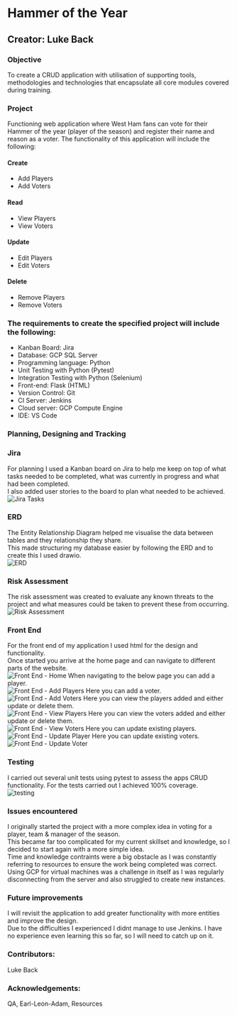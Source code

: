 # Hammer of the Year

## Creator: Luke Back

### Objective

To create a CRUD application with utilisation of supporting tools, methodologies and technologies that encapsulate all core modules covered during training.  

### Project

Functioning web application where West Ham fans can vote for their Hammer of the year (player of the season) and register their name and reason as a voter.
The functionality of this application will include the following:  

#### Create
-	Add Players
-	Add Voters

#### Read
-	View Players
-	View Voters

#### Update
-	Edit Players
-	Edit Voters

#### Delete
-	Remove Players
-	Remove Voters

### The requirements to create the specified project will include the following:

* Kanban Board: Jira
* Database: GCP SQL Server
* Programming language: Python
* Unit Testing with Python (Pytest)
* Integration Testing with Python (Selenium)
* Front-end: Flask (HTML)
* Version Control: Git
* CI Server: Jenkins
* Cloud server: GCP Compute Engine
* IDE: VS Code

### Planning, Designing and Tracking

### Jira
For planning I used a Kanban board on Jira to help me keep on top of what tasks needed to be completed, what was currently in progress and what had been completed.   
I also added user stories to the board to plan what needed to be achieved.  
![Jira Tasks](https://user-images.githubusercontent.com/100779613/174315665-23e4b575-39b3-4325-8fce-9aa8bd9a8165.png)

### ERD
The Entity Relationship Diagram helped me visualise the data between tables and they relationship they share.  
This made structuring my database easier by following the ERD and to create this I used drawio.  
![ERD](https://user-images.githubusercontent.com/100779613/174315780-054822fd-3bcc-48dd-aeea-7118a06e1660.png)

### Risk Assessment
The risk assessment was created to evaluate any known threats to the project and what measures could be taken to prevent these from occurring.  
![Risk Assessment](https://user-images.githubusercontent.com/100779613/174315844-f69382d1-f3a5-4118-9dc1-ce4105fb6c5c.png)

### Front End
For the front end of my application I used html for the design and functionality.  
Once started you arrive at the home page and can navigate to different parts of the website.  
![Front End - Home](https://user-images.githubusercontent.com/100779613/174316121-2eebb110-3145-4341-a3e7-8940303426ba.png)
When navigating to the below page you can add a player.  
![Front End - Add Players](https://user-images.githubusercontent.com/100779613/174316187-246f6f9f-709b-4e64-b1a8-e1a363a0f85c.png)
Here you can add a voter.  
![Front End - Add Voters](https://user-images.githubusercontent.com/100779613/174316236-1dbee3fe-085f-4022-9bbc-80f5dcaafe36.png)
Here you can view the players added and either update or delete them.  
![Front End - View Players](https://user-images.githubusercontent.com/100779613/174316336-b88d9b4e-c752-4588-a84e-d8cf87f9230b.png)
Here you can view the voters added and either update or delete them.  
![Front End - View Voters](https://user-images.githubusercontent.com/100779613/174316415-aa160255-f1ce-4634-9ad9-d1f0927d6877.png)
Here you can update existing players.  
![Front End - Update Player](https://user-images.githubusercontent.com/100779613/174316466-de6e0e60-bf2d-4efc-ac33-f999f86e631c.png)
Here you can update existing voters.  
![Front End - Update Voter](https://user-images.githubusercontent.com/100779613/174316498-4779d129-847b-4949-be10-594472f0c845.png)

### Testing
I carried out several unit tests using pytest to assess the apps CRUD functionality. For the tests carried out I achieved 100% coverage.  
![testing](https://user-images.githubusercontent.com/100779613/174316660-dd289068-8f46-48bf-a67d-3cb6a0c8510a.png)

### Issues encountered
I originally started the project with a more complex idea in voting for a player, team & manager of the season.  
This became far too complicated for my current skillset and knowledge, so I decided to start again with a more simple idea.  
Time and knowledge contraints were a big obstacle as I was constantly referring to resources to ensure the work being completed was correct.  
Using GCP for virtual machines was a challenge in itself as I was regularly disconnecting from the server and also struggled to create new instances.  

### Future improvements
I will revisit the application to add greater functionality with more entities and improve the design.  
Due to the difficulties I experienced I didnt manage to use Jenkins. I have no experience even learning this so far, so I will need to catch up on it.  

### Contributors:
Luke Back  

### Acknowledgements:
QA, Earl-Leon-Adam, Resources  
